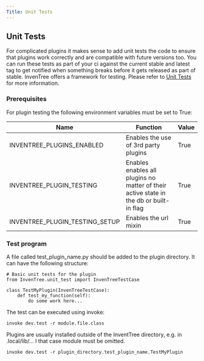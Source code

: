 ```yaml
---
Title: Unit Tests
---
```


## Unit Tests
For complicated plugins it makes sense to add unit tests the code to ensure
that plugins work correctly and are compatible with future versions too.
You can run these tests as part of your ci against the current stable and
latest tag to get notified when something breaks before it gets released as
part of stable. InvenTree offers a framework for testing. Please refer
to [Unit Tests](../../develop/contributing.md) for more information.

### Prerequisites
For plugin testing the following environment variables must be set to True:

| Name | Function | Value |
| --- | --- | --- |
| INVENTREE_PLUGINS_ENABLED | Enables the use of 3rd party plugins | True |
| INVENTREE_PLUGIN_TESTING | Enables enables all plugins no matter of their active state in the db or built-in flag | True |
| INVENTREE_PLUGIN_TESTING_SETUP | Enables the url mixin | True |

### Test program

A file called test_plugin_name.py should be added to the plugin directory. It can have the
following structure:

```
# Basic unit tests for the plugin
from InvenTree.unit_test import InvenTreeTestCase

class TestMyPlugin(InvenTreeTestCase):
    def test_my_function(self):
        do some work here...
```

The test can be executed using invoke:

```
invoke dev.test -r module.file.class
```

Plugins are usually installed outside of the InventTree directory, e.g. in .local/lib/...
I that case module must be omitted.

```
invoke dev.test -r plugin_directory.test_plugin_name.TestMyPlugin
```
